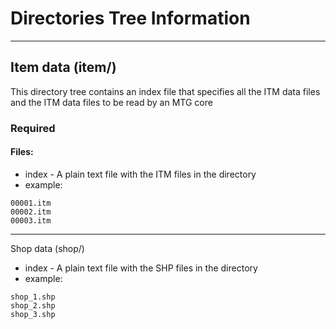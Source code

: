 # Directories Tree Information

___

## Item data (item/)
This directory tree contains an index file that specifies all the
ITM data files and the ITM data files to be read by an MTG core

### Required

#### Files:
 - index - A plain text file with the ITM files in the directory
 - example:
`````text
00001.itm
00002.itm
00003.itm
`````

___


Shop data (shop/)
 - index - A plain text file with the SHP files in the directory
 - example:
````text
shop_1.shp
shop_2.shp
shop_3.shp
````
